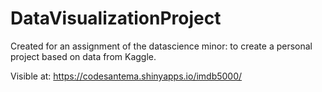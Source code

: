 # DataVisualizationProject

Created for an assignment of the datascience minor: to create a personal project based on data from Kaggle.

Visible at:
https://codesantema.shinyapps.io/imdb5000/
